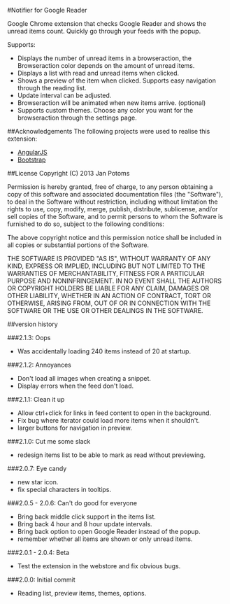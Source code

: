 #Notifier for Google Reader


Google Chrome extension that checks Google Reader and shows the unread items count. Quickly go through your feeds with the popup.

Supports: 

  * Displays the number of unread items in a browseraction, the Browseraction color depends on the amount of unread items.
  * Displays a list with read and unread items when clicked.
  * Shows a preview of the item when clicked. Supports easy navigation through the reading list.
  * Update interval can be adjusted.
  * Browseraction will be animated when new items arrive. (optional)
  * Supports custom themes. Choose any color you want for the browseraction through the settings page.
  
##Acknowledgements
  The following projects were used to realise this extension:
  
  * [AngularJS](http://angularjs.org/)
  * [Bootstrap](http://twitter.github.com/bootstrap/)
  
##License
  Copyright (C) 2013 Jan Potoms

Permission is hereby granted, free of charge, to any person obtaining a copy of this software and associated documentation files (the "Software"), to deal in the Software without restriction, including without limitation the rights to use, copy, modify, merge, publish, distribute, sublicense, and/or sell copies of the Software, and to permit persons to whom the Software is furnished to do so, subject to the following conditions:

The above copyright notice and this permission notice shall be included in all copies or substantial portions of the Software.

THE SOFTWARE IS PROVIDED "AS IS", WITHOUT WARRANTY OF ANY KIND, EXPRESS OR IMPLIED, INCLUDING BUT NOT LIMITED TO THE WARRANTIES OF MERCHANTABILITY, FITNESS FOR A PARTICULAR PURPOSE AND NONINFRINGEMENT. IN NO EVENT SHALL THE AUTHORS OR COPYRIGHT HOLDERS BE LIABLE FOR ANY CLAIM, DAMAGES OR OTHER LIABILITY, WHETHER IN AN ACTION OF CONTRACT, TORT OR OTHERWISE, ARISING FROM, OUT OF OR IN CONNECTION WITH THE SOFTWARE OR THE USE OR OTHER DEALINGS IN THE SOFTWARE.
  
##version history

###2.1.3: Oops
  * Was accidentally loading 240 items instead of 20 at startup.
  
###2.1.2: Annoyances
  * Don't load all images when creating a snippet.
  * Display errors when the feed don't load.

###2.1.1: Clean it up
  * Allow ctrl+click for links in feed content to open in the background.
  * Fix bug where iterator could load more items when it shouldn't.
  * larger buttons for navigation in preview.  

###2.1.0: Cut me some slack
  * redesign items list to be able to mark as read without previewing.

###2.0.7: Eye candy
  * new star icon.
  * fix special characters in tooltips.
  
###2.0.5 - 2.0.6: Can't do good for everyone
  * Bring back middle click support in the items list.
  * Bring back 4 hour and 8 hour update intervals.
  * Bring back option to open Google Reader instead of the popup.
  * remember whether all items are shown or only unread items.

###2.0.1 - 2.0.4: Beta
  * Test the extension in the webstore and fix obvious bugs.
   
###2.0.0: Initial commit
  * Reading list, preview items, themes, options.